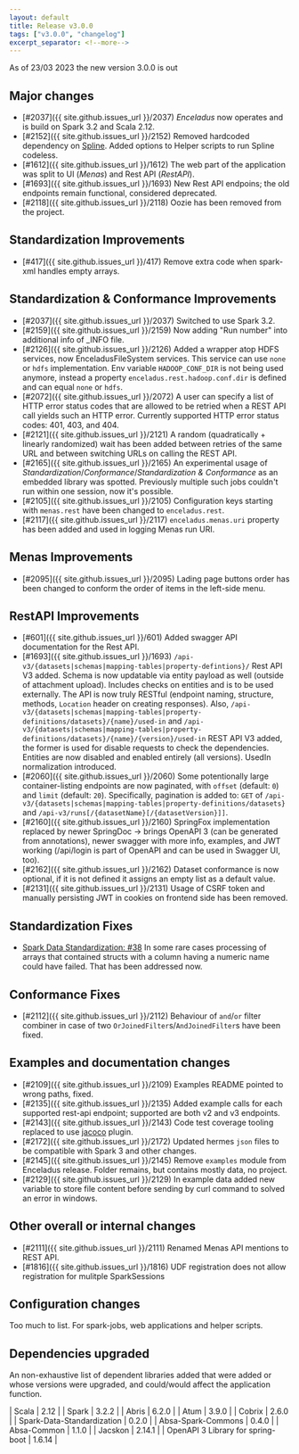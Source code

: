 ```yaml
---
layout: default
title: Release v3.0.0
tags: ["v3.0.0", "changelog"]
excerpt_separator: <!--more-->
---
```


As of 23/03 2023 the new version 3.0.0 is out
<!--more-->

## **Major changes**

- [#2037]({{ site.github.issues_url }}/2037) _Enceladus_ now operates and is build on Spark 3.2 and Scala 2.12.
- [#2152]({{ site.github.issues_url }}/2152) Removed hardcoded dependency on [Spline](https://absaoss.github.io/spline/). Added options to Helper scripts to run Spline codeless.
- [#1612]({{ site.github.issues_url }}/1612) The web part of the application was split to UI (_Menas_) and Rest API (_RestAPI_).
- [#1693]({{ site.github.issues_url }}/1693) New Rest API endpoins; the old endpoints remain functional, considered deprecated.
- [#2118]({{ site.github.issues_url }}/2118) Oozie has been removed from the project.

## Standardization Improvements
- [#417]({{ site.github.issues_url }}/417) Remove extra code when spark-xml handles empty arrays.

## Standardization & Conformance Improvements
- [#2037]({{ site.github.issues_url }}/2037) Switched to use Spark 3.2.
- [#2159]({{ site.github.issues_url }}/2159) Now adding "Run number" into additional info of _INFO file.
- [#2126]({{ site.github.issues_url }}/2126) Added a wrapper atop HDFS services, now EnceladusFileSystem services. This service can use `none` or `hdfs` implementation. Env variable `HADOOP_CONF_DIR` is not being used anymore, instead a property `enceladus.rest.hadoop.conf.dir` is defined and can equal `none` or `hdfs`.
- [#2072]({{ site.github.issues_url }}/2072) A user can specify a list of HTTP error status codes that are allowed to be retried when a REST API call yields such an HTTP error. Currently supported HTTP error status codes: 401, 403, and 404.
- [#2121]({{ site.github.issues_url }}/2121) A random (quadratically + linearly randomized) wait has been added between retries of the same URL and between switching URLs on calling the REST API.
- [#2165]({{ site.github.issues_url }}/2165) An experimental usage of _Standardization_/_Conformance_/_Standardization & Conformance_ as an embedded library was spotted. Previously multiple such jobs couldn't run within one session, now it's possible.
- [#2105]({{ site.github.issues_url }}/2105) Configuration keys starting with `menas.rest` have been changed to `enceladus.rest`.
- [#2117]({{ site.github.issues_url }}/2117) `enceladus.menas.uri` property has been added and used in logging Menas run URI.

## Menas Improvements
- [#2095]({{ site.github.issues_url }}/2095) Lading page buttons order has been changed to conform the order of items in the left-side menu.

## RestAPI Improvements
- [#601]({{ site.github.issues_url }}/601) Added swagger API documentation for the Rest API.
- [#1693]({{ site.github.issues_url }}/1693) `/api-v3/{datasets|schemas|mapping-tables|property-defintions}/` Rest API V3 added.
  Schema is now updatable via entity payload as well (outside of attachment upload).
  Includes checks on entities and is to be used externally.
  The API is now truly RESTful (endpoint naming, structure, methods, `Location` header on creating responses).
  Also, `/api-v3/{datasets|schemas|mapping-tables|property-definitions/datasets}/{name}/used-in` and `/api-v3/{datasets|schemas|mapping-tables|property-definitions/datasets}/{name}/{version}/used-in` REST API V3 added, the former is used for disable requests to check the dependencies. Entities are now disabled and enabled entirely (all versions).
  UsedIn normalization introduced.
- [#2060]({{ site.github.issues_url }}/2060) Some potentionally large container-listing endpoints are now paginated, with `offset` (default: `0`) and `limit` (default: `20`).
  Specifically, pagination is added to: `GET` of `/api-v3/{datasets|schemas|mapping-tables|property-definitions/datasets}` and `/api-v3/runs[/{datasetName}[/{datasetVersion}]]`.
- [#2160]({{ site.github.issues_url }}/2160) SpringFox implementation replaced by newer SpringDoc -> brings OpenAPI 3 (can be generated from annotations), newer swagger with more info, examples, and JWT working (/api/login is part of OpenAPI and can be used in Swagger UI, too).
- [#2162]({{ site.github.issues_url }}/2162) Dataset conformance is now optional, if it is not defined it assigns an empty list as a default value.
- [#2131]({{ site.github.issues_url }}/2131) Usage of CSRF token and manually persisting JWT in cookies on frontend side has been removed.

## Standardization Fixes
- [Spark Data Standardization: #38](https://github.com/AbsaOSS/spark-data-standardization/issues/38) In some rare cases processing of arrays that contained structs with a column having a numeric name could have failed. That has been addressed now. 

## Conformance Fixes
- [#2112]({{ site.github.issues_url }}/2112) Behaviour of `and`/`or` filter combiner in case of two `OrJoinedFilter`s/`AndJoinedFilter`s have been fixed.

## Examples and documentation changes
- [#2109]({{ site.github.issues_url }}/2109) Examples README pointed to wrong paths, fixed.
- [#2135]({{ site.github.issues_url }}/2135) Added example calls for each supported rest-api endpoint; supported are both v2 and v3 endpoints.
- [#2143]({{ site.github.issues_url }}/2143) Code test coverage tooling replaced to use [jacoco](https://github.com/jacoco/jacoco) plugin.
- [#2172]({{ site.github.issues_url }}/2172) Updated hermes `json` files to be compatible with Spark 3 and other changes.
- [#2145]({{ site.github.issues_url }}/2145) Remove `examples` module from Enceladus release. Folder remains, but contains mostly data, no project.
- [#2129]({{ site.github.issues_url }}/2129) In example data added new variable to store file content before sending by curl command to solved an error in windows.

## Other overall or internal changes
- [#2111]({{ site.github.issues_url }}/2111) Renamed Menas API mentions to REST API.
- [#1816]({{ site.github.issues_url }}/1816) UDF registration does not allow registration for mulitple SparkSessions

## Configuration changes
Too much to list. For spark-jobs, web applications and helper scripts. 

## Dependencies upgraded
An non-exhaustive list of dependent libraries added that were added or whose versions were upgraded, and could/would 
affect the application function. 

| Scala                             | 2.12   |
| Spark                             | 3.2.2  |
| Abris                             | 6.2.0  |
| Atum                              | 3.9.0  |
| Cobrix                            | 2.6.0  |
| Spark-Data-Standardization        | 0.2.0  |
| Absa-Spark-Commons                | 0.4.0  |
| Absa-Common                       | 1.1.0  |
| Jacskon                           | 2.14.1 |
| OpenAPI 3 Library for spring-boot | 1.6.14 | 
